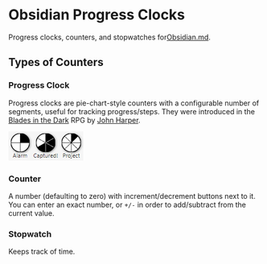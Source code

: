 # Obsidian Progress Clocks

Progress clocks, counters, and stopwatches for[Obsidian.md](https://obsidian.md/).

## Types of Counters

### Progress Clock

Progress clocks are pie-chart-style counters with a configurable number of segments,
useful for tracking progress/steps. They were introduced in the
[Blades in the Dark](https://bladesinthedark.com/progress-clocks) RPG by
[John Harper](https://twitter.com/john_harper).

![Example of progress clocks with 4, 6, and 8 segments](./static/clocks.png)

### Counter

A number (defaulting to zero) with increment/decrement buttons next to it. You
can enter an exact number, or `+/-` in order to add/subtract from the current
value.

### Stopwatch

Keeps track of time.
